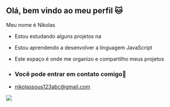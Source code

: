 ## Olá, bem vindo ao meu perfil 🐱

Meu nome é Nikolas

- Estou estudando alguns projetos na 
- Estou aprendendo a desenvolver a linguagem JavaScript
- Este espaço é onde me organizo e compartilho meus projetos

-  ### Você pode entrar em contato comigo📧

-  nikolassous123abc@gmail.com
  


![](https://tenor.com/pt-BR/view/mark-lee-mark-nct-nct-nct-dream-nct127-gif-215785220)
